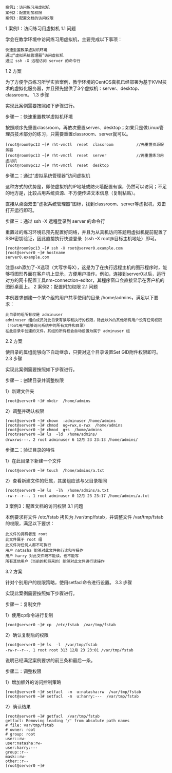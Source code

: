 

    案例1：访问练习用虚拟机
    案例2：配置附加权限
    案例3：配置文档的访问权限

1 案例1：访问练习用虚拟机
1.1 问题

学会在教学环境中访问练习用虚拟机，主要完成以下事项：

    快速重置教学虚拟机环境
    通过“虚拟系统管理器”访问虚拟机
    通过 ssh -X 远程访问 server 的命令行

1.2 方案

为了方便学员练习所学实验案例，教学环境的CentOS真机已经部署为基于KVM技术的虚拟化服务器，并且预先提供了3个虚拟机：server、desktop、classroom。
1.3 步骤

实现此案例需要按照如下步骤进行。

步骤一：快速重置教学虚拟机环境

按照顺序先重置classroom，再依次重置server、desktop；如果只是做Linux管理员技术部分的练习，只需要重置classroom、server就可以。

    [root@room9pc13 ~]# rht-vmctl  reset  classroom          //先重置资源服务器
    [root@room9pc13 ~]# rht-vmctl  reset  server             //再重置练习用虚拟机
    [root@room9pc13 ~]# rht-vmctl  reset  desktop

步骤二：通过“虚拟系统管理器”访问虚拟机

这种方式的优势是，即使虚拟机的IP地址或防火墙配置有误，仍然可以访问；不足的地方是，比较占用系统资源、不方便传递文本信息（复制粘贴）。

直接从桌面双击“虚拟系统管理器”图标，找到classroom、server等虚拟机，双击打开运行即可。

步骤三：通过 ssh -X 远程登录到 server 的命令行

重置过的练习环境已预先配置好网络，并且为从真机访问答题用虚拟机提前配置了SSH密钥验证，因此直接执行快速登录（ssh -X root@目标主机地址）即可。

    [root@room9pc13 ~]# ssh -X root@server0.example.com
    [root@server0 ~]# hostname
    server0.example.com

注意ssh添加了-X选项（大写字母X），这是为了在执行远程主机的图形程序时，能够将图形界面在客户机上显示，方便用户操作。例如，连接到server0以后，运行对方的网卡配置工具nm-connection-editor，其程序窗口会直接显示在客户机的图形桌面上。
2 案例2：配置附加权限
2.1 问题

本例要求创建一个某个组的用户共享使用的目录 /home/admins，满足以下要求：

    此目录的组所有权是 adminuser
    adminuser 组的成员对此目录有读写和执行的权限，除此以外的其他所有用户没有任何权限（root用户能够访问系统中的所有文件和目录）
    在此目录中创建的文件，其组的所有权会自动设置为属于 adminuser 组

2.2 方案

使目录的属组能够向下自动继承，只要对这个目录设置Set GID附件权限即可。
2.3 步骤

实现此案例需要按照如下步骤进行。

步骤一：创建目录并调整权限

1）新建文件夹

    [root@server0 ~]# mkdir  /home/admins

2）调整并确认权限

    [root@server0 ~]# chown  :adminuser /home/admins
    [root@server0 ~]# chmod  ug=rwx,o-rwx  /home/admins
    [root@server0 ~]# chmod  g+s  /home/admins
    [root@server0 ~]# ls  -ld  /home/admins/
    drwxrws---. 2 root adminuser 6 12月 23 23:13 /home/admins/

步骤二：验证目录的特性

1）在此目录下新建一个文件

    [root@server0 ~]# touch  /home/admins/a.txt

2）查看新建文件的归属，其属组应该与父目录相同

    [root@server0 ~]# ls  -lh  /home/admins/a.txt
    -rw-r--r--. 1 root adminuser 0 12月 23 23:17 /home/admins/a.txt

3 案例3：配置文档的访问权限
3.1 问题

本例要求将文件 /etc/fstab 拷贝为 /var/tmp/fstab，并调整文件 /var/tmp/fstab的权限，满足以下要求：

    此文件的拥有者是 root
    此文件属于 root 组
    此文件对任何人都不可执行
    用户 natasha 能够对此文件执行读和写操作
    用户 harry 对此文件既不能读，也不能写
    所有其他用户（当前的和将来的）能够对此文件进行读操作

3.2 方案

针对个别用户的权限策略，使用setfacl命令进行设置。
3.3 步骤

实现此案例需要按照如下步骤进行。

步骤一：复制文件

1）使用cp命令进行复制

    [root@server0 ~]# cp  /etc/fstab  /var/tmp/fstab

2）确认复制后的权限

    [root@server0 ~]# ls  -l  /var/tmp/fstab 
    -rw-r--r--. 1 root root 313 12月 23 23:01 /var/tmp/fstab

说明已经满足案例要求的前三条和最后一条。

步骤二：调整权限

1）增加额外的访问控制策略

    [root@server0 ~]# setfacl  -m  u:natasha:rw  /var/tmp/fstab
    [root@server0 ~]# setfacl  -m  u:harry:---  /var/tmp/fstab

2）确认结果

    [root@server0 ~]# getfacl  /var/tmp/fstab
    getfacl: Removing leading '/' from absolute path names
    # file: var/tmp/fstab
    # owner: root
    # group: root
    user::rw-
    user:natasha:rw-
    user:harry:---
    group::r--
    mask::rw-
    other::r--
    [root@server0 ~]#

